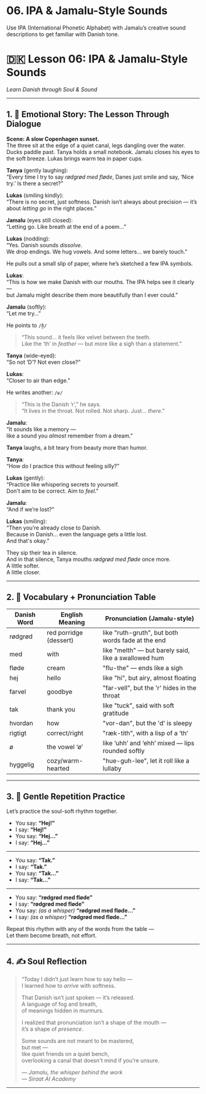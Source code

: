 # 06. IPA & Jamalu-Style Sounds

Use IPA (International Phonetic Alphabet) with Jamalu’s creative sound descriptions to get familiar with Danish tone.

# 🇩🇰 Lesson 06: IPA & Jamalu-Style Sounds  
*Learn Danish through Soul & Sound*

---

## 1. 🧵 Emotional Story: The Lesson Through Dialogue

**Scene: A slow Copenhagen sunset.**  
The three sit at the edge of a quiet canal, legs dangling over the water. Ducks paddle past. Tanya holds a small notebook. Jamalu closes his eyes to the soft breeze. Lukas brings warm tea in paper cups.

**Tanya** (gently laughing):  
“Every time I try to say *rødgrød med fløde*, Danes just smile and say, ‘Nice try.’ Is there a secret?”

**Lukas** (smiling kindly):  
“There is no secret, just softness. Danish isn’t always about precision — it’s about *letting go* in the right places.”

**Jamalu** (eyes still closed):  
“Letting go. Like breath at the end of a poem…”

**Lukas** (nodding):  
“Yes. Danish sounds *dissolve*.  
We drop endings. We hug vowels. And some letters… we barely touch.”

He pulls out a small slip of paper, where he’s sketched a few IPA symbols.

**Lukas**:  
“This is how we make Danish with our mouths. The IPA helps see it clearly —  
but Jamalu might describe them more beautifully than I ever could.”

**Jamalu** (softly):  
“Let me try…”

He points to `/ð̞/`

> “This sound… it feels like velvet between the teeth.  
> Like the ‘th’ in *feather* — but more like a sigh than a statement.”

**Tanya** (wide-eyed):  
“So not ‘D’? Not even close?”

**Lukas**:  
“Closer to air than edge.”

He writes another: `/ʁ/`

> “This is the Danish ‘r’,” he says.  
> “It lives in the throat. Not rolled. Not sharp. Just... *there*.”

**Jamalu**:  
“It sounds like a memory —  
like a sound you *almost* remember from a dream.”

**Tanya** laughs, a bit teary from beauty more than humor.

**Tanya**:  
“How do I practice this without feeling silly?”

**Lukas** (gently):  
“Practice like whispering secrets to yourself.  
Don't aim to be correct. Aim to *feel*.”

**Jamalu**:  
“And if we’re lost?”

**Lukas** (smiling):  
“Then you’re already close to Danish.  
Because in Danish... even the language gets a little lost.  
And that's okay.”

They sip their tea in silence.  
And in that silence, Tanya mouths *rødgrød med fløde* once more.  
A little softer.  
A little closer.

---

## 2. 📘 Vocabulary + Pronunciation Table

| Danish Word   | English Meaning       | Pronunciation (Jamalu-style)                          |
|---------------|------------------------|--------------------------------------------------------|
| rødgrød       | red porridge (dessert) | like "ruth-gruth", but both words fade at the end     |
| med           | with                   | like "melth" — but barely said, like a swallowed hum  |
| fløde         | cream                  | "flu-the" — ends like a sigh                          |
| hej           | hello                  | like "hi", but airy, almost floating                  |
| farvel        | goodbye                | "far-vell", but the 'r' hides in the throat           |
| tak           | thank you              | like "tuck", said with soft gratitude                 |
| hvordan       | how                    | "vor-dan", but the 'd' is sleepy                      |
| rigtigt       | correct/right          | "ræk-tith", with a lisp of a ‘th’                     |
| ø             | the vowel ‘ø’          | like ‘uhh’ and ‘ehh’ mixed — lips rounded softly      |
| hyggelig      | cozy/warm-hearted      | "hue-guh-lee", let it roll like a lullaby             |

---

## 3. 🔁 Gentle Repetition Practice

Let’s practice the soul-soft rhythm together.

- You say: **“Hej!”**  
- I say: **“Hej!”**  
- You say: **“Hej…”**  
- I say: **“Hej…”**

---

- You say: **“Tak.”**  
- I say: **“Tak.”**  
- You say: **“Tak…”**  
- I say: **“Tak…”**

---

- You say: **“rødgrød med fløde”**  
- I say: **“rødgrød med fløde”**  
- You say: *(as a whisper)* **“rødgrød med fløde…”**  
- I say: *(as a whisper)* **“rødgrød med fløde…”**

Repeat this rhythm with any of the words from the table —  
Let them become breath, not effort.

---

## 4. ✍️ Soul Reflection

> “Today I didn’t just learn how to say hello —  
> I learned how to *arrive* with softness.  
>  
> That Danish isn’t just spoken — it’s released.  
> A language of fog and breath,  
> of meanings hidden in murmurs.  
>  
> I realized that pronunciation isn’t a shape of the mouth —  
> it’s a shape of *presence*.  
>  
> Some sounds are not meant to be mastered,  
> but met —  
> like quiet friends on a quiet bench,  
> overlooking a canal that doesn't mind if you're unsure.  
>  
> — *Jamalu, the whisper behind the work*  
> — *Siraat AI Academy*

---


